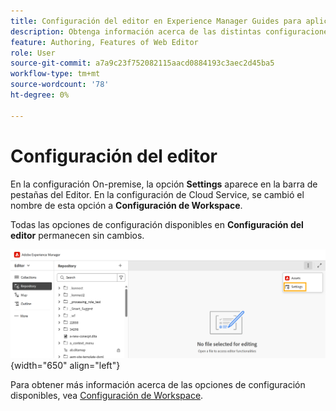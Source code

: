 ```yaml
---
title: Configuración del editor en Experience Manager Guides para aplicaciones locales
description: Obtenga información acerca de las distintas configuraciones disponibles en la interfaz del editor de Experience Manager Guides para in situ
feature: Authoring, Features of Web Editor
role: User
source-git-commit: a7a9c23f752082115aacd0884193c3aec2d45ba5
workflow-type: tm+mt
source-wordcount: '78'
ht-degree: 0%

---
```


# Configuración del editor

En la configuración On-premise, la opción **Settings** aparece en la barra de pestañas del Editor. En la configuración de Cloud Service, se cambió el nombre de esta opción a **Configuración de Workspace**.

Todas las opciones de configuración disponibles en **Configuración del editor** permanecen sin cambios.


![Configuración del editor para On-Premise](assets/editor-settings-on-prem.png){width="650" align="left"}


Para obtener más información acerca de las opciones de configuración disponibles, vea [Configuración de Workspace](../cs-install-guide/workspace-settings.md).



